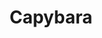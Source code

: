 ---
git: https://github.com/teamcapybara/capybara
logohandle: githubio_teamcapybara
sort: capybara
title: Capybara
website: http://teamcapybara.github.io/capybara/
---